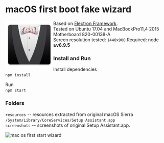 # macOS first boot fake wizard 

<img align="left" width=150 src="/app/resources/magic-ico.png?raw=true" />Based on [Electron Framework](http://electron.atom.io/).  
Tested on Ubuntu 17.04 and MacBookPro11,4 2015 Motherboard 820-00138-A  
Screen resolution tested: `1440x900`
Required: node **≥v6.9.5**  
  
      
   
   
### Install and Run 

Install dependencies  
`npm install`

Run  
`npm start`

### Folders

`resources` -- resources extracted from original macOS Sierra `/System/Library/CoreServices/Setup Assistant.app`  
`screenshots` -- screenshots of original Setup Assistant.app.  


![mac os first start wizard](http://i.imgur.com/XkLMMkL.png)


